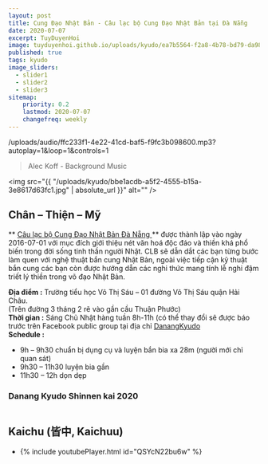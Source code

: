 ```yaml
---
layout: post
title: Cung Đạo Nhật Bản - Câu lạc bộ Cung Đạo Nhật Bản tại Đà Nẵng
date: 2020-07-07
excerpt: TuyDuyenHoi
image: tuyduyenhoi.github.io/uploads/kyudo/ea7b5564-f2a8-4b78-bd79-da98761ccaf0.jpg
published: true
tags: kyudo
image_sliders:
  - slider1
  - slider2
  - slider3
sitemap:
    priority: 0.2
    lastmod: 2020-07-07
    changefreq: weekly
---
```


<p>/uploads/audio/ffc233f1-4e22-41cd-baf5-f9fc3b098600.mp3?autoplay=1&loop=1&controls=1</p>
<blockquote>Alec Koff - Background Music</blockquote>

<span class="image fit"><img src="{{ "/uploads/kyudo/bbe1acdb-a5f2-4555-b15a-3e8617d63fc1.jpg" | absolute_url }}" alt="" /></span>
## Chân – Thiện – Mỹ

** <a target="_blank" href="https://www.facebook.com/groups/1204167899593509" > Câu lạc bộ Cung Đạo Nhật Bản Đà Nẵng </a>** được thành lập vào ngày 2016-07-01 với mục đích giới thiệu nét văn hoá độc đáo và thiền khá phổ biến trong đời sống tinh thần người Nhật. CLB sẽ dẫn dắt các bạn từng bước làm quen với nghệ thuật bắn cung Nhật Bản, ngoài việc tiếp cận kỹ thuật bắn cung các bạn còn được hướng dẫn các nghi thức mang tính lễ nghi đậm triết lý thiền trong võ đạo Nhật Bản.

**Địa điểm :** Trường tiểu học Võ Thị Sáu – 01 đường Võ Thị Sáu quận Hải Châu. 
<br/>(Trên đường 3 tháng 2 rẽ vào gần cầu Thuận Phước)<br/>
**Thời gian :** Sáng Chủ Nhật hàng tuần 8h-11h (có thể thay đổi sẽ được báo trước trên Facebook public group tại địa chỉ <a target="_blank" href="https://www.facebook.com/groups/1204167899593509" > DanangKyudo</a><br/>
**Schedule :**
- 9h – 9h30 chuẩn bị dụng cụ và luyện bắn bia xa 28m (người mới chỉ quan sát)
- 9h30 – 11h30 luyện bia gần
- 11h30 – 12h dọn dẹp

<h3>Danang Kyudo Shinnen kai 2020</h3>
<div class="box alt">
  <div class="row 50% uniform">
    <div class="4u"><span class="image fit"><img src="{{ "/uploads/kyudo/53e92432-ed6f-4f06-aa41-6b8588b80b07.jpg" | absolute_url }}" alt="" /></span></div>
    <div class="4u"><span class="image fit"><img src="{{ "/uploads/kyudo/1d60f88b-c13a-45fa-8368-c8bf0394fba6.jpg" | absolute_url }}" alt="" /></span></div>
    <div class="4u"><span class="image fit"><img src="{{ "/uploads/kyudo/9c3119d8-84dc-46d8-96d3-03ed222ed3c4.jpg" | absolute_url }}" alt="" /></span></div>
    <div class="4u"><span class="image fit"><img src="{{ "/uploads/kyudo/39a6bf15-ac5d-4181-9cdf-7ad9b5af96c6.jpg" | absolute_url }}" alt="" /></span></div>
    <div class="4u"><span class="image fit"><img src="{{ "/uploads/kyudo/a3007da8-14cb-449c-9d8a-ec6ac01f294f.jpg" | absolute_url }}" alt="" /></span></div>
    <div class="4u"><span class="image fit"><img src="{{ "/uploads/kyudo/b7b15a50-6971-443f-86e1-f1ddd8793004.jpg" | absolute_url }}" alt="" /></span></div>
    <div class="4u"><span class="image fit"><img src="{{ "/uploads/kyudo/c75aad1a-9830-435c-851b-945a9cd0727c.jpg" | absolute_url }}" alt="" /></span></div>
    <div class="4u"><span class="image fit"><img src="{{ "/uploads/kyudo/c873fb84-98d5-47f2-9f5a-a6c61fe327b6.jpg" | absolute_url }}" alt="" /></span></div>
    <div class="4u"><span class="image fit"><img src="{{ "/uploads/kyudo/f0fced65-4d76-4502-a679-b7e2c0f13110.jpg" | absolute_url }}" alt="" /></span></div>
    <div class="4u"><span class="image fit"><img src="{{ "/uploads/kyudo/f9dca09f-57bb-41a4-8616-cc616c9989df.jpg" | absolute_url }}" alt="" /></span></div>
    <div class="4u"><span class="image fit"><img src="{{ "/uploads/kyudo/fd53b31f-ef8b-42cb-b795-c9d855fbf96f.jpg" | absolute_url }}" alt="" /></span></div>
    <div class="4u"><span class="image fit"><img src="{{ "/uploads/kyudo/280f5aa8-ad7c-4861-ba95-83f5b6ff78a7.jpg" | absolute_url }}" alt="" /></span></div>
    <div class="4u"><span class="image fit"><img src="{{ "/uploads/kyudo/2d6e3cda-3bc7-4ff5-834f-a309d0ae380f.jpg" | absolute_url }}" alt="" /></span></div>
    <div class="4u"><span class="image fit"><img src="{{ "/uploads/kyudo/7d748bd9-6ec9-4c0e-88f4-a5002a053b72.jpg" | absolute_url }}" alt="" /></span></div>
    <div class="4u"><span class="image fit"><img src="{{ "/uploads/kyudo/0208a5fb-55fa-4a73-91f3-eecd52cb55b1.jpg" | absolute_url }}" alt="" /></span></div>
  </div>
</div>

<h2>Kaichu (皆中, Kaichuu)</h2>
<div class="embed-youtube">
    <ul>
        <li>
            {% include youtubePlayer.html id="QSYcN22bu6w" %}
        </li>
    </ul>
</div>